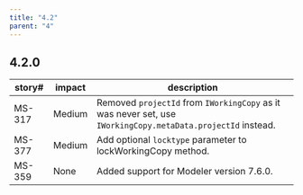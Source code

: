 ```yaml
---
title: "4.2"
parent: "4"
---
```


## 4.2.0

| story# | impact | description |
|---|---|---|
| MS-317 | Medium | Removed `projectId` from `IWorkingCopy` as it was never set, use `IWorkingCopy.metaData.projectId` instead. |
| MS-377 | Medium | Add optional `locktype` parameter to lockWorkingCopy method. |
| MS-359 | None | Added support for Modeler version 7.6.0. |
